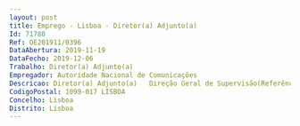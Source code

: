 ```yaml
--- 
layout: post
title: Emprego - Lisboa - Diretor(a) Adjunto(a)
Id: 71780
Ref: OE201911/0396
DataAbertura: 2019-11-19
DataFecho: 2019-12-06
Trabalho: Diretor(a) Adjunto(a)
Empregador: Autoridade Nacional de Comunicações
Descricao: Diretor(a) Adjunto(a)   Direção Geral de Supervisão(Referência DAJ_ANACOM B)
CodigoPostal: 1099-017 LISBOA
Concelho: Lisboa
Distrito: Lisboa
--- 
```


